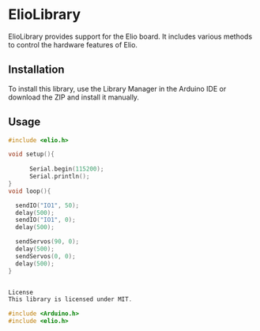 # ElioLibrary

ElioLibrary provides support for the Elio board. It includes various methods to control the hardware features of Elio.

## Installation

To install this library, use the Library Manager in the Arduino IDE or download the ZIP and install it manually.

## Usage

```cpp
#include <elio.h>

void setup(){
          
      Serial.begin(115200);
      Serial.println();
}
void loop(){

  sendIO("IO1", 50);
  delay(500);
  sendIO("IO1", 0);
  delay(500);

  sendServos(90, 0);
  delay(500);
  sendServos(0, 0);
  delay(500);
}


License
This library is licensed under MIT.

#include <Arduino.h>
#include <elio.h>


